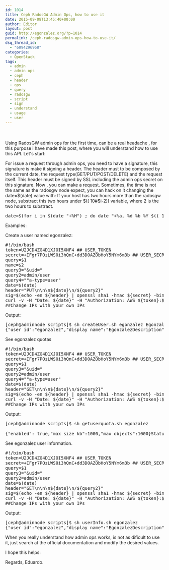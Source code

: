 ```yaml
---
id: 1014
title: Ceph RadosGW Admin Ops, how to use it
date: 2015-09-08T13:45:40+00:00
author: Editor
layout: post
guid: http://egonzalez.org/?p=1014
permalink: /ceph-radosgw-admin-ops-how-to-use-it/
dsq_thread_id:
  - "6094296968"
categories:
  - OpenStack
tags:
  - admin
  - admin ops
  - ceph
  - header
  - ops
  - query
  - radosgw
  - script
  - sign
  - understand
  - usage
  - user
---
```

<br></br>
Using RadosGW admin ops for the first time, can be a real headache , for this purpose i have made this post, where you will understand how to use this API.
Let's start:

For issue a request through admin ops, you need to have a signature, this signature is make it signing a header.
The header must to be composed by the current date, the request type(GET/PUT/POST/DELETE) and the request itself.
This header must be signed by SSL including the admin ops secret on this signature.
Now , you can make a request.
Sometimes, the time is not the same as the radosgw node expect, you can hack on it changing the date=$(date) value with:
If your host has two hours more than the radosgw node, substract this two hours under $(( 10#$i-2)) variable, where 2 is the two hours to substract.
<pre>
date=$(for i in $(date "+%H") ; do date "+%a, %d %b %Y $(( 10#$i-2 )):%M:%S +0000" ; done)
</pre>
Examples:

Create a user named egonzalez:

<pre>
#!/bin/bash
token=U2JCD4ZG4D1XJOI5XNF4 ## USER_TOKEN
secret=+IFgr7POzLWS0i3hQnC+dd3DOAZObHoY5NYm6m3b ## USER_SECRET
query=$1
name=$2
query3="&uid="
query2=admin/user
query4="&quota-type=user"
date=$(date)
header="PUT\n\n\n${date}\n/${query2}"
sig=$(echo -en ${header} | openssl sha1 -hmac ${secret} -binary | base64)
curl -v -H "Date: ${date}" -H "Authorization: AWS ${token}:${sig}" -L -X PUT "http://10.0.2.10/${query2}?format=json${query3}${query}&display-name=${name}" -H "Host: 10.0.2.10"
##Change IPs with your own IPs
</pre>
Output:
<pre>
[ceph@adminnode scripts]$ sh createUser.sh egonzalez EgonzalezDescription
{"user_id":"egonzalez","display_name":"EgonzalezDescription","email":"","suspended":0,"max_buckets":1000,"subusers":[],"keys":[{"user":"egonzalez","access_key":"24FUKCWD6BL9T08DQ2JA","secret_key":"mEQdhcrsqOy7q6Snvu8B5d5A2Ek9OezJH+khwYvX"}],"swift_keys":[],"caps":[]}
</pre>
See egonzalez quotas
<pre>
#!/bin/bash
token=U2JCD4ZG4D1XJOI5XNF4 ## USER_TOKEN
secret=+IFgr7POzLWS0i3hQnC+dd3DOAZObHoY5NYm6m3b ## USER_SECRET
query=$1
query3="&uid="
query2=admin/user
query4="&quota-type=user"
date=$(date)
header="GET\n\n\n${date}\n/${query2}"
sig=$(echo -en ${header} | openssl sha1 -hmac ${secret} -binary | base64)
curl -v -H "Date: ${date}" -H "Authorization: AWS ${token}:${sig}" -L -X GET "http://10.0.2.10/${query2}?quota${query3}${query}&quota-type=user" -H "Host: 10.0.2.10"
##Change IPs with your own IPs
</pre>
Output:
<pre>
[ceph@adminnode scripts]$ sh getuserquota.sh egonzalez

{"enabled": true,"max_size_kb":1000,"max_objects":1000}Status: 200 OK
</pre>
See egonzalez user information.
<pre>
#!/bin/bash
token=U2JCD4ZG4D1XJOI5XNF4 ## USER_TOKEN
secret=+IFgr7POzLWS0i3hQnC+dd3DOAZObHoY5NYm6m3b ## USER_SECRET
query=$1
query3="&uid="
query2=admin/user
date=$(date)
header="GET\n\n\n${date}\n/${query2}"
sig=$(echo -en ${header} | openssl sha1 -hmac ${secret} -binary | base64)
curl -v -H "Date: ${date}" -H "Authorization: AWS ${token}:${sig}" -L -X GET "http://10.0.2.10/${query2}?format=json${query3}${query}" -H "Host: 10.0.2.10"
##Change IPs with your own IPs
</pre>
Output:
<pre>
[ceph@adminnode scripts]$ sh userInfo.sh egonzalez
{"user_id":"egonzalez","display_name":"EgonzalezDescription","email":"","suspended":0,"max_buckets":1000,"subusers":[],"keys":[{"user":"egonzalez","access_key":"24FUKCWD6BL9T08DQ2JA","secret_key":"mEQdhcrsqOy7q6Snvu8B5d5A2Ek9OezJH+khwYvX"}],"swift_keys":[],"caps":[]}
</pre>
When you really understand how admin ops works, is not as dificult to use it, just search at the official documentation and modify the desired values.

I hope this helps:

Regards, Eduardo.
